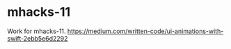 # mhacks-11
Work for mhacks-11.
https://medium.com/written-code/ui-animations-with-swift-2ebb5e6d2292
